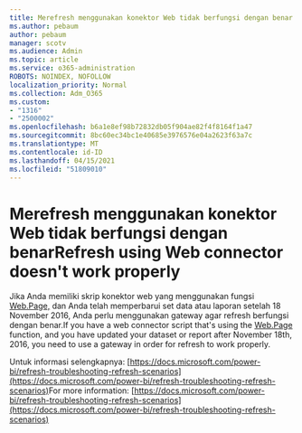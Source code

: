 ```yaml
---
title: Merefresh menggunakan konektor Web tidak berfungsi dengan benar
ms.author: pebaum
author: pebaum
manager: scotv
ms.audience: Admin
ms.topic: article
ms.service: o365-administration
ROBOTS: NOINDEX, NOFOLLOW
localization_priority: Normal
ms.collection: Adm_O365
ms.custom:
- "1316"
- "2500002"
ms.openlocfilehash: b6a1e8ef98b72832db05f904ae82f4f8164f1a47
ms.sourcegitcommit: 8bc60ec34bc1e40685e3976576e04a2623f63a7c
ms.translationtype: MT
ms.contentlocale: id-ID
ms.lasthandoff: 04/15/2021
ms.locfileid: "51809010"
---
```

# <a name="refresh-using-web-connector-doesnt-work-properly"></a><span data-ttu-id="2cb8e-102">Merefresh menggunakan konektor Web tidak berfungsi dengan benar</span><span class="sxs-lookup"><span data-stu-id="2cb8e-102">Refresh using Web connector doesn't work properly</span></span>

<span data-ttu-id="2cb8e-103">Jika Anda memiliki skrip konektor web yang menggunakan fungsi [Web.Page,](https://msdn.microsoft.com/library/mt260924.aspx) dan Anda telah memperbarui set data atau laporan setelah 18 November 2016, Anda perlu menggunakan gateway agar refresh berfungsi dengan benar.</span><span class="sxs-lookup"><span data-stu-id="2cb8e-103">If you have a web connector script that's using the [Web.Page](https://msdn.microsoft.com/library/mt260924.aspx) function, and you have updated your dataset or report after November 18th, 2016, you need to use a gateway in order for refresh to work properly.</span></span>

<span data-ttu-id="2cb8e-104">Untuk informasi selengkapnya: [https://docs.microsoft.com/power-bi/refresh-troubleshooting-refresh-scenarios](https://docs.microsoft.com/power-bi/refresh-troubleshooting-refresh-scenarios)</span><span class="sxs-lookup"><span data-stu-id="2cb8e-104">For more information: [https://docs.microsoft.com/power-bi/refresh-troubleshooting-refresh-scenarios](https://docs.microsoft.com/power-bi/refresh-troubleshooting-refresh-scenarios)</span></span>

